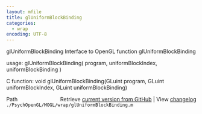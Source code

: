 ```yaml
---
layout: mfile
title: glUniformBlockBinding
categories:
  - wrap
encoding: UTF-8
---
```


glUniformBlockBinding  Interface to OpenGL function glUniformBlockBinding

usage:  glUniformBlockBinding( program, uniformBlockIndex, uniformBlockBinding )

C function:  void glUniformBlockBinding(GLuint program, GLuint uniformBlockIndex, GLuint uniformBlockBinding)


<div class="code_header" style="text-align:right;">
  <span style="float:left;">Path&nbsp;&nbsp;</span> <span class="counter">Retrieve <a href=
  "https://raw.github.com/Psychtoolbox-3/Psychtoolbox-3/beta/./PsychOpenGL/MOGL/wrap/glUniformBlockBinding.m">current version from GitHub</a> | View <a href=
  "https://github.com/Psychtoolbox-3/Psychtoolbox-3/commits/beta/./PsychOpenGL/MOGL/wrap/glUniformBlockBinding.m">changelog</a></span>
</div>
<div class="code">
  <code>./PsychOpenGL/MOGL/wrap/glUniformBlockBinding.m</code>
</div>
